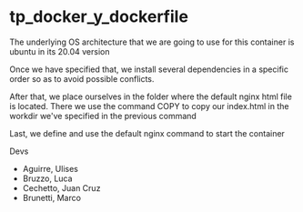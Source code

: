 # tp_docker_y_dockerfile
The underlying OS architecture that we are going to use for this container is ubuntu in its 20.04 version

Once we have specified that, we install several dependencies in a specific order so as to avoid possible conflicts.

After that, we place ourselves in the folder where the default nginx html file is located. There we use the command COPY to copy our index.html in the workdir we've specified in the previous command

Last, we define and use the default nginx command to start the container

Devs
- Aguirre, Ulises
- Bruzzo, Luca
- Cechetto, Juan Cruz
- Brunetti, Marco
